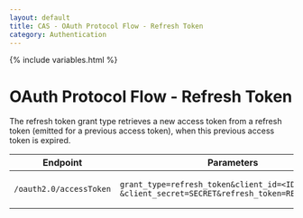```yaml
---
layout: default
title: CAS - OAuth Protocol Flow - Refresh Token
category: Authentication
---
```

{% include variables.html %}

# OAuth Protocol Flow - Refresh Token

The refresh token grant type retrieves a new access token from a refresh token (emitted for a previous access token),
when this previous access token is expired.

| Endpoint                | Parameters                                                                                        | Response              |
|-------------------------|---------------------------------------------------------------------------------------------------|-----------------------|
| `/oauth2.0/accessToken` | `grant_type=refresh_token&client_id=<ID>`<br/>`&client_secret=SECRET&refresh_token=REFRESH_TOKEN` | The new access token. |
